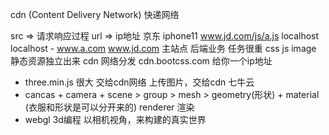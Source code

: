 cdn (Content Delivery Network)
快递网络

src  => 请求响应过程
url  => ip地址
京东 iphone11
www.jd.com/js/a.js    localhost
localhost - www.a.com
www.jd.com 主站点  后端业务 任务很重 css js image 
静态资源独立出来 cdn 网络分发
cdn.bootcss.com 给你一个ip地址


- three.min.js 很大  交给cdn网络
  上传图片，交给cdn  七牛云
- cancas + camera + scene > group > mesh > geometry(形状) + material (衣服和形状是可以分开来的)
  renderer 渲染
- webgl 3d编程 
  以相机视角，来构建的真实世界